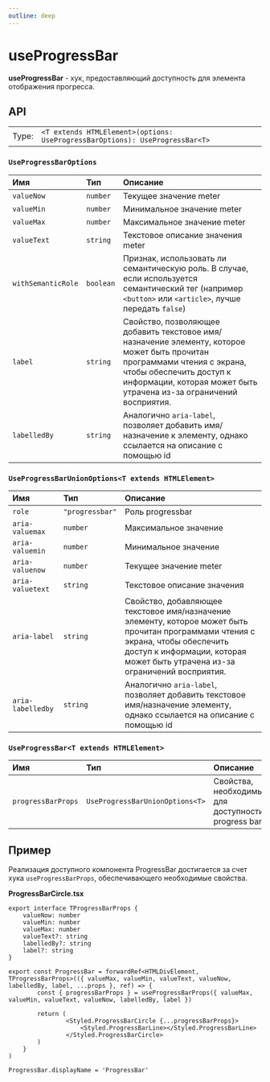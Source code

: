 ```yaml
---
outline: deep
---
```


# useProgressBar

**useProgressBar** - хук, предоставляющий доступность для элемента отображения прогресса.

## API

|       |                                                                              |
| ----: |:-----------------------------------------------------------------------------|
| Type: | `<T extends HTMLElement>(options: UseProgressBarOptions): UseProgressBar<T>` |

### `UseProgressBarOptions`

| Имя               | Тип      | Описание    |
|:-------------------|:-----------|:-----------|
| `valueNow`  | `number`   | Текущее значение meter  | 
| `valueMin`  | `number`   | Минимальное значение meter  | 
| `valueMax`  | `number`   | Максимальное значение meter  | 
| `valueText`  | `string`   | Текстовое описание значения meter  | 
| `withSemanticRole`  | `boolean`   | Признак, использовать ли семантическую роль. В случае, если используется семантический тег (например `<button>` или `<article>`, лучше передать `false`)  | 
| `label`  | `string`   | Свойство, позволяющее добавить текстовое имя/назначение элементу, которое может быть прочитан программами чтения с экрана, чтобы обеспечить доступ к информации, которая может быть утрачена из-за ограничений восприятия.  | 
| `labelledBy`  | `string`   | Аналогично `aria-label`, позволяет добавить имя/назначение к элементу, однако ссылается на описание с помощью id  | 

### `UseProgressBarUnionOptions<T extends HTMLElement>`

| Имя               | Тип      | Описание    |
|:-------------------|:-----------|:-----------|
| `role`  | `"progressbar"`   | Роль progressbar  | 
| `aria-valuemax`  | `number`   | Максимальное значение  | 
| `aria-valuemin`  | `number`   | Минимальное значение  | 
| `aria-valuenow`  | `number`   | Текущее значение meter  | 
| `aria-valuetext`  | `string`   | Текстовое описание значения  | 
| `aria-label`  | `string`   | Свойство, добавляющее текстовое имя/назначение элементу, которое может быть прочитан программами чтения с экрана, чтобы обеспечить доступ к информации, которая может быть утрачена из-за ограничений восприятия.  | 
| `aria-labelledby`  | `string`   | Аналогично `aria-label`, позволяет добавить текстовое имя/назначение элементу, однако ссылается на описание с помощью id  | 

### `UseProgressBar<T extends HTMLElement>`

| Имя               | Тип      | Описание    |
|:-------------------|:-----------|:-----------|
| `progressBarProps`  | `UseProgressBarUnionOptions<T>`   | Свойства, необходимые для доступности progress bar  | 

## Пример

Реализация доступного компонента ProgressBar достигается за счет хука `useProgressBarProps`, обеспечивающего необходимые свойства.

**ProgressBarCircle.tsx**

```tsx
export interface TProgressBarProps {
	valueNow: number
	valueMin: number
	valueMax: number
	valueText?: string
	labelledBy?: string
	label?: string
}

export const ProgressBar = forwardRef<HTMLDivElement, TProgressBarProps>(({ valueMax, valueMin, valueText, valueNow, labelledBy, label, ...props }, ref) => {
        const { progressBarProps } = useProgressBarProps({ valueMax, valueMin, valueText, valueNow, labelledBy, label })

        return (
                <Styled.ProgressBarCircle {...progressBarProps}>
                    <Styled.ProgressBarLine></Styled.ProgressBarLine>
                </Styled.ProgressBarCircle>
        )
    }
)

ProgressBar.displayName = 'ProgressBar'
```

